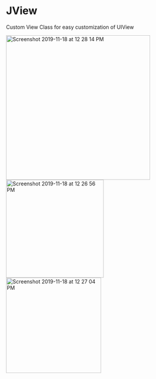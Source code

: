 # JView
Custom View Class for easy customization of UIView

<img width="394" alt="Screenshot 2019-11-18 at 12 28 14 PM" src="https://user-images.githubusercontent.com/16849127/69024813-63915200-09ff-11ea-9e65-4d9c996f46c0.png">


<img width="267" alt="Screenshot 2019-11-18 at 12 26 56 PM" src="https://user-images.githubusercontent.com/16849127/69024821-6b50f680-09ff-11ea-87c3-8a89f430dd8e.png">

<img width="260" alt="Screenshot 2019-11-18 at 12 27 04 PM" src="https://user-images.githubusercontent.com/16849127/69024817-68560600-09ff-11ea-8dc5-ebaf0365f1ba.png">
